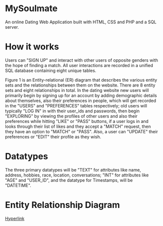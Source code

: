 # MySoulmate
An online Dating Web Application built with HTML, CSS and PHP and a SQL server.
# How it works
Users can "SIGN UP" and interact with other users of opposite genders with the hope of finding a match. 
All user interactions are recorded in a unified SQL database containing eight unique tables. 

Figure 1 is an Entity-relational (ER) diagram that describes the various entity sets and the relationships between them on the website. There are 8 entity sets and eight relationships in total. In the dating website new users will primarily begin by signing up for an account by adding demographic details about themselves, also their preferences in people, which will get recorded in the "USERS" and "PREFERENCES" tables respectively; old users will typically "LOG IN" in with their user_ids and passwords, then begin "EXPLORING" by viewing the profiles of other users and also their preferences while hitting "LIKE" or "PASS" buttons, if a user logs in and looks through their list of likes and they accept a "MATCH" request, then they have an option to "MATCH" or "PASS". Also, a user can "UPDATE" their preferences or "EDIT" their profile as they wish. 
# Datatypes
The three primary datatypes will be "TEXT" for attributes like name, address, hobbies, race, location, conversations; "INT" for attributes like "AGE" and "USER_ID", and the datatype for Timestamps, will be "DATETIME".
# Entity Relationship Diagram
[Hyperlink](ER_model.png)

